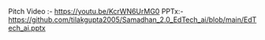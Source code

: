 Pitch Video :- https://youtu.be/KcrWN6UrMG0
PPTx:- https://github.com/tilakgupta2005/Samadhan_2.0_EdTech_ai/blob/main/EdTech_ai.pptx
